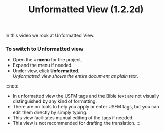 ﻿---
title: Unformatted View (1.2.2d)
---
In this video we look at Unformatted View.

### To switch to Unformatted view

-   Open the **≡ menu** for the project.
-   Expand the menu if needed.
-   Under view, click **Unformatted**.  
    *Unformatted view shows the entire document as plain text*.

:::note
-   In unformatted view the USFM tags and the Bible text are not visually distinguished by any kind of formatting.
-   There are no tools to help you apply or enter USFM tags, but you can edit them directly by simply typing.
-   This view facilitates manual editing of the tags if needed.
-   This view is not recommended for drafting the translation.
:::